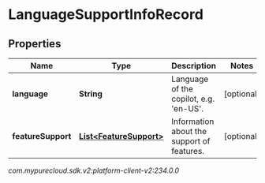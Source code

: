 # LanguageSupportInfoRecord


## Properties

| Name | Type | Description | Notes |
| ------------ | ------------- | ------------- | ------------- |
| **language** | **String** | Language of the copilot, e.g. 'en-US'. |  [optional] |
| **featureSupport** | [**List&lt;FeatureSupport&gt;**](FeatureSupport) | Information about the support of features. |  [optional] |




_com.mypurecloud.sdk.v2:platform-client-v2:234.0.0_
